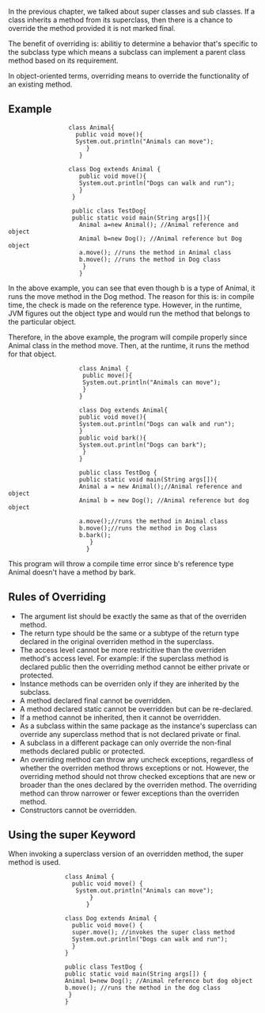 In the previous chapter, we talked about super classes and sub classes. If a class inherits a method from its superclass,
then there is a chance to override the method provided it is not marked final. 

The benefit of overriding is: abilitiy to determine a behavior that's specific to the subclass type which means a subclass 
can implement a parent class method based on its requirement.

In object-oriented terms, overriding means to override the functionality of an existing method.

<h2>Example</h2>

                     class Animal{
                       public void move(){
                       System.out.println("Animals can move");
                          }
                        }
                        
                     class Dog extends Animal {
                        public void move(){
                        System.out.println("Dogs can walk and run");
                        }
                      }
                      
                      public class TestDog{
                      public static void main(String args[]){
                        Animal a=new Animal(); //Animal reference and object
                        Animal b=new Dog(); //Animal reference but Dog object
                        a.move(); //runs the method in Animal class
                        b.move(); //runs the method in Dog class
                         }
                        }
                        
 In the above example, you can see that even though b is a type of Animal, it runs the move method in the Dog method.
 The reason for this is: in compile time, the check is made on the reference type. However, in the runtime, JVM
 figures out the object type and would run the method that belongs to the particular object.
 
 Therefore, in the above example, the program will compile properly since Animal class in the method move. Then,
 at the runtime, it runs the method for that object.
 
                        class Animal {
                         public move(){
                         System.out.println("Animals can move");
                         }
                        }
                        
                        class Dog extends Animal{
                        public void move(){
                        System.out.println("Dogs can walk and run");
                        }
                        public void bark(){
                        System.out.println("Dogs can bark");
                         }
                        }
                        
                        public class TestDog {
                        public static void main(String args[]){
                        Animal a = new Animal();//Animal reference and object
                        Animal b = new Dog(); //Animal reference but dog object
                        
                        a.move();//runs the method in Animal class
                        b.move();//runs the method in Dog class
                        b.bark();
                           }
                          }
                          
  This program will throw a compile time error since b's reference type Animal doesn't have a method by bark.
  
  <h2>Rules of Overriding</h2>
  
  - The argument list should be exactly the same as that of the overriden method.
  - The return type should be the same or a subtype of the return type declared in the original overriden method
     in the superclass.
  - The access level cannot be more restricitive than the overriden method's access level. For example: if the superclass
     method is declared public then the overriding method cannot be either private or protected.
  - Instance methods can be overriden only if they are inherited by the subclass.
  - A method declared final cannot be overridden.
  - A method declared static cannot be overridden but can be re-declared.
  - If a method cannot be inherited, then it cannot be overridden.
  - As a subclass within the same package as the instance's superclass can override any superclass method that is not
    declared private or final.
  - A subclass in a different package can only override the non-final methods declared public or protected.
  - An overriding method can throw any uncheck exceptions, regardless of whether the overriden method throws exceptions
    or not. However, the overriding method should not throw checked exceptions that are new or broader than the ones 
    declared by the overriden method. The overriding method can throw narrower or fewer exceptions than the overriden 
    method.
  - Constructors cannot be overridden.
  
<h2>Using the super Keyword</h2>
When invoking a superclass version of an overridden method, the super method is used.

                    class Animal {
                      public void move() {
                       System.out.println("Animals can move"); 
                           }
                          }
                          
                    class Dog extends Animal {
                      public void move() {
                      super.move(); //invokes the super class method
                      System.out.println("Dogs can walk and run");
                      }
                    }
                    
                    public class TestDog {
                    public static void main(String args[]) {
                    Animal b=new Dog(); //Animal reference but dog object
                    b.move(); //runs the method in the dog class
                     }
                    }

